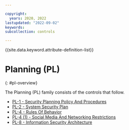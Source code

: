 ```yaml
---

copyright:
  years: 2020, 2022
lastupdated: "2022-09-02"
keywords: 
subcollection: controls

---
```




{{site.data.keyword.attribute-definition-list}}

# Planning (PL)
{: #pl-overview}

The Planning (PL) family consists of the controls that follow.

- [PL-1 - Security Planning Policy And Procedures](/docs/controls?topic=controls-pl-1)
- [PL-2 - System Security Plan](/docs/controls?topic=controls-pl-2)
- [PL-4 - Rules Of Behavior](/docs/controls?topic=controls-pl-4)
- [PL-4 (1) - Social Media And Networking Restrictions](/docs/controls?topic=controls-pl-4.1)
- [PL-8 - Information Security Architecture](/docs/controls?topic=controls-pl-8)



